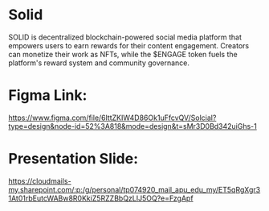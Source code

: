 # Solid
SOLID is decentralized blockchain-powered social media platform that empowers users to earn rewards for their content engagement. Creators can monetize their work as NFTs, while the $ENGAGE token fuels the platform's reward system and community governance.

# Figma Link:
https://www.figma.com/file/6lttZKIW4D86Ok1uFfcvQV/Solcial?type=design&node-id=52%3A818&mode=design&t=sMr3D0Bd342uiGhs-1

# Presentation Slide:
https://cloudmails-my.sharepoint.com/:p:/g/personal/tp074920_mail_apu_edu_my/ET5qRgXgr31At01rbEutcWABw8R0KkiZ5RZZBbQzLIJ5OQ?e=FzgApf 
